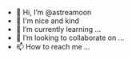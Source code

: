 - 👋 Hi, I’m @astreamoon
- 👀 I'm nice and kind
- 🌱 I’m currently learning ...
- 💞️ I’m looking to collaborate on ...
- 📫 How to reach me ...

<!---
astreamoon/astreamoon is a ✨ special ✨ repository because its `README.md` (this file) appears on your GitHub profile.
You can click the Preview link to take a look at your changes.
--->
